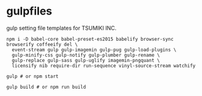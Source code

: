 # gulpfiles

gulp setting file templates for TSUMIKI INC.

```
npm i -D babel-core babel-preset-es2015 babelify browser-sync browserify coffeeify del \
  event-stream gulp gulp-imagemin gulp-pug gulp-load-plugins \
  gulp-minify-css gulp-notify gulp-plumber gulp-rename \
  gulp-replace gulp-sass gulp-uglify imagemin-pngquant \
  licensify nib require-dir run-sequence vinyl-source-stream watchify
```

```
gulp # or npm start

gulp build # or npm run build
```

